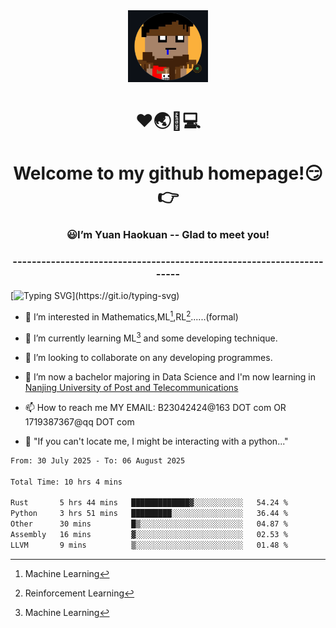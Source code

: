 <div align=center>
  <img width=128 src="image/figure.png">
</div>
<h1 align="center">❤🌏🚩💻</h1>
<h1 align="center">Welcome to my github homepage!😏👉</h1>
<h3 align="center" >😃I’m Yuan Haokuan -- Glad to meet you!</h3>
<h3 align="center" >----------------------------------------------------------------------</h3>

  [![Typing SVG](https://readme-typing-svg.herokuapp.com?font=Fira+Code&pause=1000&random=false&width=450&lines=Here's+my+personal+infomation:)](https://git.io/typing-svg)

- 👀 I’m interested in Mathematics,ML[^1],RL[^2]......(formal)
  
- 🌱 I’m currently learning ML[^1] and some developing technique.
  
- 💞️ I’m looking to collaborate on any developing programmes.
  
- 🍉 I’m now a bachelor majoring in Data Science and I'm now learning in [Nanjing University of Post and Telecommunications](https://www.njupt.edu.cn/main.psp)
  
- 📫 How to reach me MY EMAIL: B23042424@163 DOT com OR 1719387367@qq DOT com

- 🐍 "If you can't locate me, I might be interacting with a python..."

<!--START_SECTION:waka-->

```txt
From: 30 July 2025 - To: 06 August 2025

Total Time: 10 hrs 4 mins

Rust       5 hrs 44 mins   █████████████▓░░░░░░░░░░░   54.24 %
Python     3 hrs 51 mins   █████████░░░░░░░░░░░░░░░░   36.44 %
Other      30 mins         █▒░░░░░░░░░░░░░░░░░░░░░░░   04.87 %
Assembly   16 mins         ▓░░░░░░░░░░░░░░░░░░░░░░░░   02.53 %
LLVM       9 mins          ▒░░░░░░░░░░░░░░░░░░░░░░░░   01.48 %
```

<!--END_SECTION:waka-->

<!---
WilbertYuan/WilbertYuan is a ✨ special ✨ repository because its `README.md` (this file) appears on your GitHub profile.
You can click the Preview link to take a look at your changes.
--->
[^1]:Machine Learning
[^2]:Reinforcement Learning
